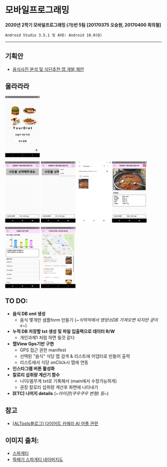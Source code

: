 # 모바일프로그래밍
**2020년 2학기 모바일프로그래밍 (가)반 5팀** **[20170375 오승원, 20170400 최의철]**

    Android Studio 3.5.1 및 AVD: Android 10.0(Q)
<hr/>

## 기획안
+ [음식사진 분석 및 식단추천 앱 개발 제안](https://github.com/20170375/Android20/blob/main/%EC%9D%8C%EC%8B%9D%EC%82%AC%EC%A7%84%20%EB%B6%84%EC%84%9D%20%EB%B0%8F%20%EC%8B%9D%EB%8B%A8%EC%B6%94%EC%B2%9C%20%EC%95%B1%20%EA%B0%9C%EB%B0%9C%20%EC%A0%9C%EC%95%88.md)

## 울라라라
<img src="./images/main_activity.png" width="22%" align="center">

<img src="./images/camera_activity1.png" width="22%" align="center">     <img src="./images/camera_activity2.png" width="22%" align="center">     <img src="./images/camera_activity3.png" width="22%" align="center">     <img src="./images/camera_activity4.png" width="22%" align="center">

<img src="./images/diet_activity.png" width="22%" align="center">     <img src="./images/map_activity.png" width="22%" align="center">


## TO DO:
+ **음식 DB xml 생성**
  + 음식 몇개만 샘플form 만들기 (~*식약처에서 영양소DB 가져오면 되지만 굳이 x*~)
+ **누적 DB 저장할 txt 생성 및 파일 입출력으로 데이터 R/W**
  + 개인과제1 처럼 하면 될것 같다
+ **맵View Gps기반 구현**
  + GPS 접근 권한 manifest
  + 선택된 "음식" 식당 맵 검색 & 리스트에 어댑터로 만들어 출력
  + 리스트에서 식당 onClick시 맵에 연동
+ **인스타그램 버튼 활성화**
+ **칼로리 섭취량 계산기 함수**
    + 나이/몸무게 txt로 기록해서 (main에서 수정가능하게)
    + 권장 칼로리 섭취량 계산후 화면에 나타내기
+ **[ETC] 나머지 details** (~*아이콘(쿠우쿠우 변형) 등*~)

## 참고
+ [[ALTools블로그] 다이어트 카메라 AI 어플 관련 ](https://blog.naver.com/estpublic/221649788043)

## 이미지 출처:
+ [스파게티](https://www.google.co.kr/maps/place/%EB%9A%9D%EB%B0%B0%EA%B8%B0%EC%8A%A4%ED%8C%8C%EA%B2%8C%ED%8B%B0/@37.4947479,126.95682,16z/data=!4m8!1m2!2m1!1z7Iqk7YyM6rKM7Yuw!3m4!1s0x357ca1d403742b15:0x3da897145f0419c9!8m2!3d37.4946287!4d126.9589658)
+ [뚝배기 스파게티 네이버지도](https://map.naver.com/v5/search/%EC%8A%A4%ED%8C%8C%EA%B2%8C%ED%8B%B0/place/1246383729?c=14132389.6091893,4508314.4503595,15,0,0,0,dh&placePath=%3F%2526)
